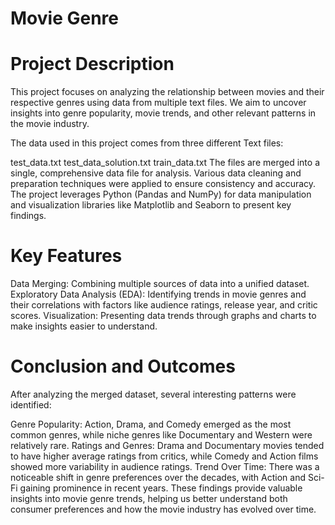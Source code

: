 # Movie Genre
# Project Description
This project focuses on analyzing the relationship between movies and their respective genres using data from multiple text files. We aim to uncover insights into genre popularity, movie trends, and other relevant patterns in the movie industry.

The data used in this project comes from three different Text files:

test_data.txt
test_data_solution.txt
train_data.txt
The files are merged into a single, comprehensive data file for analysis. Various data cleaning and preparation techniques were applied to ensure consistency and accuracy. The project leverages Python (Pandas and NumPy) for data manipulation and visualization libraries like Matplotlib and Seaborn to present key findings.

# Key Features
Data Merging: Combining multiple sources of data into a unified dataset.
Exploratory Data Analysis (EDA): Identifying trends in movie genres and their correlations with factors like audience ratings, release year, and critic scores.
Visualization: Presenting data trends through graphs and charts to make insights easier to understand.
# Conclusion and Outcomes
After analyzing the merged dataset, several interesting patterns were identified:

Genre Popularity: Action, Drama, and Comedy emerged as the most common genres, while niche genres like Documentary and Western were relatively rare.
Ratings and Genres: Drama and Documentary movies tended to have higher average ratings from critics, while Comedy and Action films showed more variability in audience ratings.
Trend Over Time: There was a noticeable shift in genre preferences over the decades, with Action and Sci-Fi gaining prominence in recent years.
These findings provide valuable insights into movie genre trends, helping us better understand both consumer preferences and how the movie industry has evolved over time.

